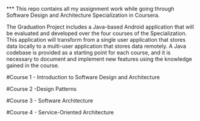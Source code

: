 
*** This repo contains all my assignment work while going through Software Design and Architecture Specialization in Coursera.


The Graduation Project includes a Java-based Android application that will be evaluated and developed over the four courses of the Specialization. This application will transform from a single user application that stores data locally to a multi-user application that stores data remotely. A Java codebase is provided as a starting point for each course, and it is necessary to document and implement new features using the knowledge gained in the course.

#Course 1 - Introduction to Software Design and Architecture

#Course 2 -Design Patterns

#Course 3 - Software Architecture

#Course 4 - Service-Oriented Architecture
